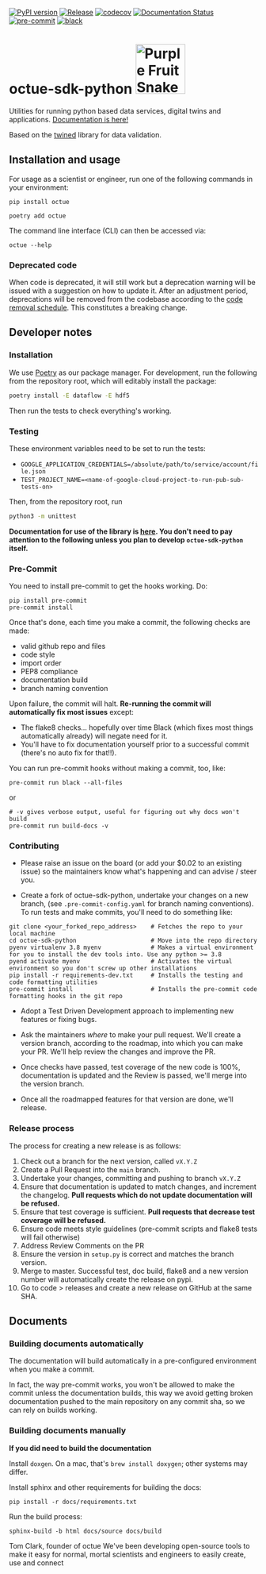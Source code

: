 [![PyPI version](https://badge.fury.io/py/octue.svg)](https://badge.fury.io/py/octue)
[![Release](https://github.com/octue/octue-sdk-python/actions/workflows/release.yml/badge.svg)](https://github.com/octue/octue-sdk-python/actions/workflows/release.yml)
[![codecov](https://codecov.io/gh/octue/octue-sdk-python/branch/main/graph/badge.svg?token=4KdR7fmwcT)](https://codecov.io/gh/octue/octue-sdk-python)
[![Documentation Status](https://readthedocs.org/projects/octue-python-sdk/badge/?version=latest)](https://octue-python-sdk.readthedocs.io/en/latest/?badge=latest)
[![pre-commit](https://img.shields.io/badge/pre--commit-enabled-brightgreen?logo=pre-commit&logoColor=white)](https://github.com/pre-commit/pre-commit)
[![black](https://img.shields.io/badge/code%20style-black-000000.svg)](https://github.com/ambv/black)

# octue-sdk-python <span><img src="http://slurmed.com/fanart/javier/213_purple-fruit-snake.gif" alt="Purple Fruit Snake" width="100"/></span>

Utilities for running python based data services, digital twins and applications. [Documentation is here!](https://octue-python-sdk.readthedocs.io/en/latest/)

Based on the [twined](https://twined.readthedocs.io/en/latest/) library for data validation.

## Installation and usage
For usage as a scientist or engineer, run one of the following commands in your environment:
```shell
pip install octue
```

```shell
poetry add octue
```

The command line interface (CLI) can then be accessed via:
```shell
octue --help
```

### Deprecated code
When code is deprecated, it will still work but a deprecation warning will be issued with a suggestion on how to update
it. After an adjustment period, deprecations will be removed from the codebase according to the [code removal schedule](https://github.com/octue/octue-sdk-python/issues/415).
This constitutes a breaking change.

## Developer notes

### Installation
We use [Poetry](https://python-poetry.org/) as our package manager. For development, run the following from the
repository root, which will editably install the package:

```bash
poetry install -E dataflow -E hdf5
```

Then run the tests to check everything's working.

### Testing
These environment variables need to be set to run the tests:
* `GOOGLE_APPLICATION_CREDENTIALS=/absolute/path/to/service/account/file.json`
* `TEST_PROJECT_NAME=<name-of-google-cloud-project-to-run-pub-sub-tests-on>`

Then, from the repository root, run
```bash
python3 -m unittest
```

**Documentation for use of the library is [here](https://octue-python-sdk.readthedocs.io). You don't need to pay attention to the following unless you plan to develop `octue-sdk-python` itself.**

### Pre-Commit

You need to install pre-commit to get the hooks working. Do:
```
pip install pre-commit
pre-commit install
```

Once that's done, each time you make a commit, the following checks are made:

- valid github repo and files
- code style
- import order
- PEP8 compliance
- documentation build
- branch naming convention

Upon failure, the commit will halt. **Re-running the commit will automatically fix most issues** except:

- The flake8 checks... hopefully over time Black (which fixes most things automatically already) will negate need for it.
- You'll have to fix documentation yourself prior to a successful commit (there's no auto fix for that!!).

You can run pre-commit hooks without making a commit, too, like:
```
pre-commit run black --all-files
```
or
```
# -v gives verbose output, useful for figuring out why docs won't build
pre-commit run build-docs -v
```


### Contributing

- Please raise an issue on the board (or add your $0.02 to an existing issue) so the maintainers know
what's happening and can advise / steer you.

- Create a fork of octue-sdk-python, undertake your changes on a new branch, (see `.pre-commit-config.yaml` for branch naming conventions). To run tests and make commits,
you'll need to do something like:
```
git clone <your_forked_repo_address>    # Fetches the repo to your local machine
cd octue-sdk-python                     # Move into the repo directory
pyenv virtualenv 3.8 myenv              # Makes a virtual environment for you to install the dev tools into. Use any python >= 3.8
pyend activate myenv                    # Activates the virtual environment so you don't screw up other installations
pip install -r requirements-dev.txt     # Installs the testing and code formatting utilities
pre-commit install                      # Installs the pre-commit code formatting hooks in the git repo
```

- Adopt a Test Driven Development approach to implementing new features or fixing bugs.

- Ask the maintainers *where* to make your pull request. We'll create a version branch, according to the
roadmap, into which you can make your PR. We'll help review the changes and improve the PR.

- Once checks have passed, test coverage of the new code is 100%, documentation is updated and the Review is passed, we'll merge into the version branch.

- Once all the roadmapped features for that version are done, we'll release.


### Release process

The process for creating a new release is as follows:

1. Check out a branch for the next version, called `vX.Y.Z`
2. Create a Pull Request into the `main` branch.
3. Undertake your changes, committing and pushing to branch `vX.Y.Z`
4. Ensure that documentation is updated to match changes, and increment the changelog. **Pull requests which do not update documentation will be refused.**
5. Ensure that test coverage is sufficient. **Pull requests that decrease test coverage will be refused.**
6. Ensure code meets style guidelines (pre-commit scripts and flake8 tests will fail otherwise)
7. Address Review Comments on the PR
8. Ensure the version in `setup.py` is correct and matches the branch version.
9. Merge to master. Successful test, doc build, flake8 and a new version number will automatically create the release on pypi.
10. Go to code > releases and create a new release on GitHub at the same SHA.


## Documents

### Building documents automatically

The documentation will build automatically in a pre-configured environment when you make a commit.

In fact, the way pre-commit works, you won't be allowed to make the commit unless the documentation builds,
this way we avoid getting broken documentation pushed to the main repository on any commit sha, so we can rely on
builds working.


### Building documents manually

**If you did need to build the documentation**

Install `doxgen`. On a mac, that's `brew install doxygen`; other systems may differ.

Install sphinx and other requirements for building the docs:
```
pip install -r docs/requirements.txt
```

Run the build process:
```
sphinx-build -b html docs/source docs/build
```

Tom Clark, founder of octue
We've been developing open-source tools to make
it easy for normal, mortal scientists and
engineers to easily create, use and connect
